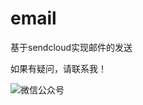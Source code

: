 # email
基于sendcloud实现邮件的发送

如果有疑问，请联系我！

![微信公众号](https://cdn.jsdelivr.net/gh/triumphxx/my-images-host/img/公众号1.jpeg)